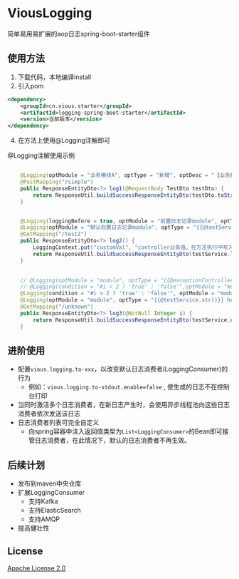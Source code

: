 # ViousLogging


简单易用易扩展的aop日志spring-boot-starter组件



## 使用方法
1. 下载代码，本地编译install
2. 引入pom
```xml
<dependency>
    <groupId>cn.vious.starter</groupId>
    <artifactId>logging-spring-boot-starter</artifactId>
    <version>当前版本</version>
</dependency>
```
4. 在方法上使用@Logging注解即可

@Logging注解使用示例
```java

    @Logging(optModule = "业务模块A", optType = "新增", optDesc = "【业务模块A】新增了: {{#testDto.name}} ")
    @PostMapping("/simple")
    public ResponseEntityDto<?> log1(@RequestBody TestDto testDto) {
        return ResponseUtil.buildSuccessResponseEntityDto(testDto.toString());
    }


    @Logging(loggingBefore = true, optModule = "前置日志记录module", optType = "{{@testService.str()}} 随意拼接内容", optDesc = "支持从上下文读取值（仅后置日志支持）：\n 1.读取上下文自定义值：customVal:[{{#customVal}}] , customVal2：[{{#customVal2}}]\n2.读取方法返回值:[{{#_RESULT_}}]")
    @Logging(optModule = "默认后置日志记录module", optType = "{{@testService.str()}} 随意拼接内容", optDesc = "支持从上下文读取值（仅后置日志支持）：\n 1.读取上下文自定义值：customVal:[{{#customVal}}] , customVal2：[{{#customVal2}}]\n2.读取方法返回值:[{{#_RESULT_}}]")
    @GetMapping("/test2")
    public ResponseEntityDto<?> log2() {
        LoggingContext.put("customVal", "controller业务值，在方法执行中写入上下文");
        return ResponseUtil.buildSuccessResponseEntityDto(testService.logContext());
    }

    
    // @Logging(optModule = "module", optType = "{{@exceptionController.str()}}", optDesc = "可同时解析多个模板：\n1.String返回值：[{{@exceptionController.str()}}]，\n2.DTO返回值:[{{@exceptionController.dto()}}],\n3.DTO返回值的属性取值：[{{@exceptionController.dto().name}}],\n4.带参方法：[{{@exceptionController.showI(#i)}}] \n")
    // @Logging(condition = "#i > 2 ? 'true' : 'false'",optModule = "module", optType = "{{@exceptionController.str()}}", optDesc = "可同时解析多个模板：\n1.String返回值：[{{@exceptionController.str()}}]，\n2.DTO返回值:[{{@exceptionController.dto()}}],\n3.DTO返回值的属性取值：[{{@exceptionController.dto().name}}],\n4.带参方法：[{{@exceptionController.showI(#i)}}] \n")
    @Logging(condition = "#i > 2 ? 'true' : 'false'", optModule = "module", optType = "{{@testService.str()}} hello1", optDesc = "可同时解析多个模板：\n1.String返回值：[{{@testService.str()}}]，\n2.DTO返回值:[{{@testService.dto()}}],\n3.DTO返回值的属性取值：[{{@testService.dto().name}}],\n4.带参方法：[{{@testService.showI(#i)}}] \n")
    @Logging(optModule = "module", optType = "{{@testService.str()}} hello2", optDesc = "可同时解析多个模板：\n1.String返回值：[{{@testService.str()}}]，\n2.DTO返回值:[{{@testService.dto()}}],\n3.DTO返回值的属性取值：[{{@testService.dto().name}}],\n4.带参方法：[{{@testService.showI(#i)}}] \n")
    @GetMapping("/unknown")
    public ResponseEntityDto<?> log3(@NotNull Integer i) {
        return ResponseUtil.buildSuccessResponseEntityDto(testService.unknownException(i));
    }

```



## 进阶使用

- 配置`vious.logging.to-xxx`，以改变默认日志消费者(LoggingConsumer)的行为
  - 例如：`vious.logging.to-stdout.enable=false` , 使生成的日志不在控制台打印
- 当同时激活多个日志消费者，在新日志产生时，会使用异步线程池向这些日志消费者依次发送该日志
- 日志消费者列表可完全自定义
  - 向spring容器中注入返回值类型为`List<LoggingConsumer>`的Bean即可接管日志消费者，在此情况下，默认的日志消费者不再生效。



## 后续计划

- 发布到maven中央仓库
- 扩展LoggingConsumer
  - 支持Kafka
  - 支持ElasticSearch
  - 支持AMQP
- 提高健壮性


## License

[Apache License 2.0](https://github.com/lcok/logging-spring-boot-starter/blob/main/LICENSE)
